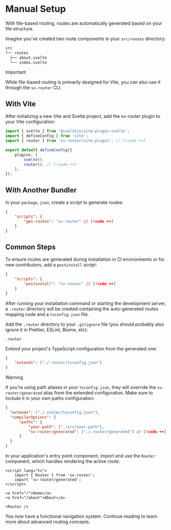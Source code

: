 # Manual Setup

With file-based routing, routes are automatically generated based on your file structure.

Imagine you've created two route components in your `src/routes` directory:

```sh
src
└── routes
  ├── about.svelte
  └── index.svelte
```

> [!IMPORTANT]
> While file-based routing is primarily designed for Vite, you can also use it through the `sv-router` CLI.

## With Vite

After initializing a new Vite and Svelte project, add the sv-router plugin to your Vite configuration:

```ts [vite.config.ts]
import { svelte } from '@sveltejs/vite-plugin-svelte';
import { defineConfig } from 'vite';
import { router } from 'sv-router/vite-plugin'; // [!code ++]

export default defineConfig({
	plugins: [
		svelte(),
		router(), // [!code ++]
	],
});
```

## With Another Bundler

In your `package.json`, create a script to generate routes:

```json [package.json]
{
	"scripts": {
		"gen-routes": "sv-router" // [!code ++]
	}
}
```

## Common Steps

To ensure routes are generated during installation in CI environments or for new contributors, add a `postinstall` script:

```json [package.json]
{
	"scripts": {
		"postinstall": "sv-router" // [!code ++]
	}
}
```

After running your installation command or starting the development server, a `.router` directory will be created containing the auto-generated routes mapping code and a `tsconfig.json` file.

Add the `.router` directory to your `.gitignore` file (you should probably also ignore it in Prettier, ESLint, Biome, etc):

```[.gitignore]
.router
```

Extend your project's TypeScript configuration from the generated one:

```json [tsconfig.json]
{
	"extends": ["./.router/tsconfig.json"]
}
```

> [!WARNING]
> If you're using path aliases in your `tsconfig.json`, they will override the `sv-router/generated` alias from the extended configuration. Make sure to include it in your own paths configuration:
>
> ```json [tsconfig.json]
> {
> 	"extends": ["./.router/tsconfig.json"],
> 	"compilerOptions": {
> 		"paths": {
> 			"your-path": ["./src/your-path"],
> 			"sv-router/generated": ["./.router/generated"] // [!code ++]
> 		}
> 	}
> }
> ```

In your application's entry point component, import and use the `Router` component, which handles rendering the active route:

```svelte [App.svelte]
<script lang="ts">
	import { Router } from 'sv-router';
	import 'sv-router/generated';
</script>

<a href="/">Home</a>
<a href="/about">About</a>

<Router />
```

You now have a functional navigation system. Continue reading to learn more about advanced routing concepts.
